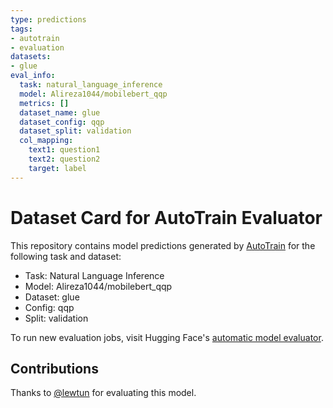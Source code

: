 ```yaml
---
type: predictions
tags:
- autotrain
- evaluation
datasets:
- glue
eval_info:
  task: natural_language_inference
  model: Alireza1044/mobilebert_qqp
  metrics: []
  dataset_name: glue
  dataset_config: qqp
  dataset_split: validation
  col_mapping:
    text1: question1
    text2: question2
    target: label
---
```

# Dataset Card for AutoTrain Evaluator

This repository contains model predictions generated by [AutoTrain](https://huggingface.co/autotrain) for the following task and dataset:

* Task: Natural Language Inference
* Model: Alireza1044/mobilebert_qqp
* Dataset: glue
* Config: qqp
* Split: validation

To run new evaluation jobs, visit Hugging Face's [automatic model evaluator](https://huggingface.co/spaces/autoevaluate/model-evaluator).

## Contributions

Thanks to [@lewtun](https://huggingface.co/lewtun) for evaluating this model.
